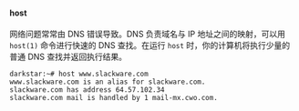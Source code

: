 #### host

网络问题常常由 DNS 错误导致。DNS 负责域名与 IP 地址之间的映射，可以用 `host(1)` 命令进行快速的 DNS 查找。在运行 `host` 时，你的计算机将执行少量的普通 DNS 查找并返回执行结果。

```
darkstar:~# host www.slackware.com
www.slackware.com is an alias for slackware.com.
slackware.com has address 64.57.102.34
slackware.com mail is handled by 1 mail-mx.cwo.com.
```

